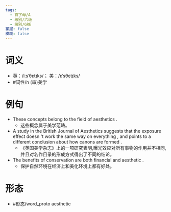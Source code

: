 ```yaml
---
tags:
  - 首字母/A
  - 级别/六级
  - 级别/GRE
掌握: false
模糊: false
---
```

# 词义
- 英：/iːsˈθɛtɪks/； 美：/ɛˈsθɛtɪks/
- #词性/n  (审)美学
# 例句
- These concepts belong to the field of aesthetics .
	- 这些概念属于美学范畴。
- A study in the British Journal of Aesthetics suggests that the exposure effect doesn 't work the same way on everything , and points to a different conclusion about how canons are formed .
	- 《英国美学杂志》上的一项研究表明,曝光效应对所有事物的作用并不相同,并且对名作目录的形成方式得出了不同的结论。
- The benefits of conservation are both financial and aesthetic .
	- 保护自然环境在经济上和美化环境上都有好处。
# 形态
- #形态/word_proto aesthetic
